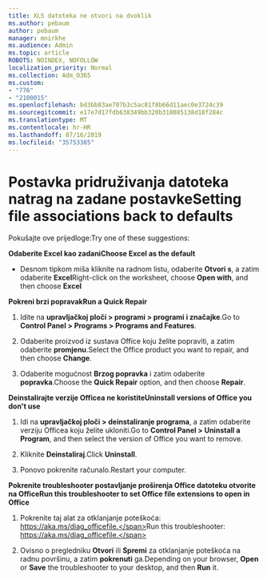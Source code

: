 ```yaml
---
title: XLS datoteka ne otvori na dvoklik
ms.author: pebaum
author: pebaum
manager: mnirkhe
ms.audience: Admin
ms.topic: article
ROBOTS: NOINDEX, NOFOLLOW
localization_priority: Normal
ms.collection: Adm_O365
ms.custom:
- "776"
- "2100015"
ms.openlocfilehash: bd3bb83ae707b3c5ac81f8b66d11aec0e3724c39
ms.sourcegitcommit: e17e7d17fdb638349bb320b318085138d18f284c
ms.translationtype: MT
ms.contentlocale: hr-HR
ms.lasthandoff: 07/16/2019
ms.locfileid: "35753385"
---
```

# <a name="setting-file-associations-back-to-defaults"></a><span data-ttu-id="a7f8e-102">Postavka pridruživanja datoteka natrag na zadane postavke</span><span class="sxs-lookup"><span data-stu-id="a7f8e-102">Setting file associations back to defaults</span></span>

<span data-ttu-id="a7f8e-103">Pokušajte ove prijedloge:</span><span class="sxs-lookup"><span data-stu-id="a7f8e-103">Try one of these suggestions:</span></span>

<span data-ttu-id="a7f8e-104">**Odaberite Excel kao zadani**</span><span class="sxs-lookup"><span data-stu-id="a7f8e-104">**Choose Excel as the default**</span></span>

* <span data-ttu-id="a7f8e-105">Desnom tipkom miša kliknite na radnom listu, odaberite **Otvori s**, a zatim odaberite **Excel**</span><span class="sxs-lookup"><span data-stu-id="a7f8e-105">Right-click on the worksheet, choose **Open with**, and then choose **Excel**</span></span>

<span data-ttu-id="a7f8e-106">**Pokreni brzi popravak**</span><span class="sxs-lookup"><span data-stu-id="a7f8e-106">**Run a Quick Repair**</span></span>

1. <span data-ttu-id="a7f8e-107">Idite na **upravljačkoj ploči > programi > programi i značajke**.</span><span class="sxs-lookup"><span data-stu-id="a7f8e-107">Go to **Control Panel > Programs > Programs and Features**.</span></span>

2. <span data-ttu-id="a7f8e-108">Odaberite proizvod iz sustava Office koju želite popraviti, a zatim odaberite **promjenu**.</span><span class="sxs-lookup"><span data-stu-id="a7f8e-108">Select the Office product you want to repair, and then choose **Change**.</span></span>

3. <span data-ttu-id="a7f8e-109">Odaberite mogućnost **Brzog popravka** i zatim odaberite **popravka**.</span><span class="sxs-lookup"><span data-stu-id="a7f8e-109">Choose the **Quick Repair** option, and then choose **Repair**.</span></span>

<span data-ttu-id="a7f8e-110">**Deinstalirajte verzije Officea ne koristite**</span><span class="sxs-lookup"><span data-stu-id="a7f8e-110">**Uninstall versions of Office you don't use**</span></span>

1. <span data-ttu-id="a7f8e-111">Idi na **upravljačkoj ploči > deinstaliranje programa**, a zatim odaberite verziju Officea koju želite ukloniti.</span><span class="sxs-lookup"><span data-stu-id="a7f8e-111">Go to **Control Panel > Uninstall a Program**, and then select the version of Office you want to remove.</span></span>

2. <span data-ttu-id="a7f8e-112">Kliknite **Deinstaliraj**.</span><span class="sxs-lookup"><span data-stu-id="a7f8e-112">Click **Uninstall**.</span></span>

3. <span data-ttu-id="a7f8e-113">Ponovo pokrenite računalo.</span><span class="sxs-lookup"><span data-stu-id="a7f8e-113">Restart your computer.</span></span>

<span data-ttu-id="a7f8e-114">**Pokrenite troubleshooter postavljanje proširenja Office datoteku otvorite na Office**</span><span class="sxs-lookup"><span data-stu-id="a7f8e-114">**Run this troubleshooter to set Office file extensions to open in Office**</span></span>

1. <span data-ttu-id="a7f8e-115">Pokrenite taj alat za otklanjanje poteškoća: https://aka.ms/diag_officefile.</span><span class="sxs-lookup"><span data-stu-id="a7f8e-115">Run this troubleshooter: https://aka.ms/diag_officefile.</span></span>

2. <span data-ttu-id="a7f8e-116">Ovisno o pregledniku **Otvori** ili **Spremi** za otklanjanje poteškoća na radnu površinu, a zatim **pokrenuti** ga.</span><span class="sxs-lookup"><span data-stu-id="a7f8e-116">Depending on your browser, **Open** or **Save** the troubleshooter to your desktop, and then **Run** it.</span></span>
